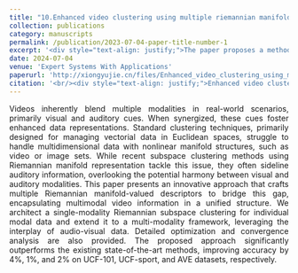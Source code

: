 ```yaml
---
title: "10.Enhanced video clustering using multiple riemannian manifold-valued descriptors and audio-visual information"
collection: publications
category: manuscripts
permalink: /publication/2023-07-04-paper-title-number-1
excerpt: '<div style="text-align: justify;">The paper proposes a method using multiple Riemannian manifold - valued descriptors and audio - visual information for video clustering, including single - and multi - modality approaches, and shows its superiority over existing methods through experiments.</div>'
date: 2024-07-04
venue: 'Expert Systems With Applications'
paperurl: 'http://xiongyujie.cn/files/Enhanced_video_clustering_using_multiple_riemannian_manifold-valued_descriptors_and_audio-visual_information.pdf'
citation: '<br/><div style="text-align: justify;">Enhanced video clustering using multiple riemannian manifold-valued descriptors and audio-visual information, W. Hu, H. Zhan*, Y. Tian, Y.-J. Xiong and Y. Lu, Expert Systems with Applications, 2024, 246: 123099</div>'
---
```


<div style="text-align: justify;">Videos inherently blend multiple modalities in real-world scenarios, primarily visual and auditory cues. When synergized, these cues foster enhanced data representations. Standard clustering techniques, primarily designed for managing vectorial data in Euclidean spaces, struggle to handle multidimensional data with nonlinear manifold structures, such as video or image sets. While recent subspace clustering methods using Riemannian manifold representation tackle this issue, they often sideline auditory information, overlooking the potential harmony between visual and auditory modalities. This paper presents an innovative approach that crafts multiple Riemannian manifold-valued descriptors to bridge this gap, encapsulating multimodal video information in a unified structure. We architect a single-modality Riemannian subspace clustering for individual modal data and extend it to a multi-modality framework, leveraging the interplay of audio-visual data. Detailed optimization and convergence analysis are also provided. The proposed approach significantly outperforms the existing state-of-the-art methods, improving accuracy by 4%, 1%, and 2% on UCF-101, UCF-sport, and AVE datasets, respectively.</div>

<br/>
